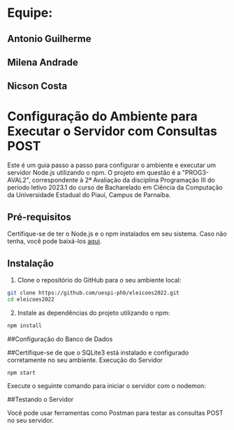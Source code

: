 # Equipe:
## Antonio Guilherme
## Milena Andrade
## Nicson Costa

# Configuração do Ambiente para Executar o Servidor com Consultas POST

Este é um guia passo a passo para configurar o ambiente e executar um servidor Node.js utilizando o npm. O projeto em questão é a "PROG3-AVAL2", correspondente à 2ª Avaliação da disciplina Programação III do período letivo 2023.1 do curso de Bacharelado em Ciência da Computação da Universidade Estadual do Piauí, Campus de Parnaíba.

## Pré-requisitos

Certifique-se de ter o Node.js e o npm instalados em seu sistema. Caso não tenha, você pode baixá-los [aqui](https://nodejs.org/).

## Instalação

1. Clone o repositório do GitHub para o seu ambiente local:

```bash
git clone https://github.com/uespi-phb/eleicoes2022.git
cd eleicoes2022
```

2. Instale as dependências do projeto utilizando o npm:
```bash
npm install
```

##Configuração do Banco de Dados

##Certifique-se de que o SQLite3 está instalado e configurado corretamente no seu ambiente.
Execução do Servidor
```bash
npm start
```
Execute o seguinte comando para iniciar o servidor com o nodemon:

##Testando o Servidor

Você pode usar ferramentas como Postman para testar as consultas POST no seu servidor.